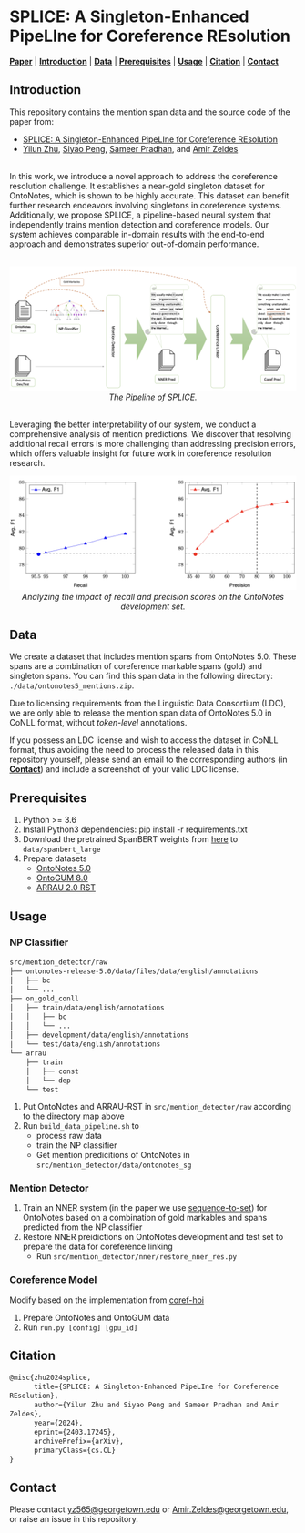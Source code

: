 # SPLICE: A Singleton-Enhanced PipeLIne for Coreference REsolution

[**Paper**](https://arxiv.org/pdf/2403.17245.pdf) |
[**Introduction**](#introduction) | [**Data**](#data) | [**Prerequisites**](#prerequisites) | [**Usage**](#usage) |
[**Citation**](#citation) | [**Contact**](#contact)

## Introduction
This repository contains the mention span data and the source code of the paper from:

- [SPLICE: A Singleton-Enhanced PipeLIne for Coreference REsolution](https://arxiv.org/pdf/2403.17245.pdf)
- [Yilun Zhu](http://yilunzhu.com/), [Siyao Peng](https://logan-siyao-peng.github.io/), [Sameer Pradhan](https://cemantix.org/), and [Amir Zeldes](https://corpling.uis.georgetown.edu/amir/)

<br>
In this work, we introduce a novel approach to address the coreference resolution challenge. It establishes a near-gold singleton dataset for OntoNotes, which is shown to be highly accurate. This dataset can benefit further research endeavors involving singletons in coreference systems. Additionally, we propose SPLICE, a pipeline-based neural system that independently trains mention detection and coreference models. Our system achieves comparable in-domain results with the end-to-end approach and demonstrates superior out-of-domain performance. <br><br>

<p align="center">
  <img src="./img/architecture.png" width="800">
  <em>The Pipeline of SPLICE.</em>
</p>


<br>Leveraging the better interpretability of our system, we conduct a comprehensive analysis of mention predictions. We discover that resolving additional recall errors is more challenging than addressing precision errors, which offers valuable insight for future work in coreference resolution research. <br>

<p align="center">
  <img src="./img/effect.png" width="800">
  <em>Analyzing the impact of recall and precision scores on the OntoNotes development set.</em>
</p>

## Data
We create a dataset that includes mention spans from OntoNotes 5.0. These spans are a combination of coreference markable spans (gold) and singleton spans. You can find this span data in the following directory: `./data/ontonotes5_mentions.zip`.

Due to licensing requirements from the Linguistic Data Consortium (LDC), we are only able to release the mention span data of OntoNotes 5.0 in CoNLL format, without *token-level* annotations.

If you possess an LDC license and wish to access the dataset in CoNLL format, thus avoiding the need to process the released data in this repository yourself, please send an email to the corresponding authors (in [**Contact**](#contact)) and include a screenshot of your valid LDC license.

## Prerequisites
1. Python >= 3.6
2. Install Python3 dependencies: pip install -r requirements.txt
3. Download the pretrained SpanBERT weights from [here](https://github.com/facebookresearch/SpanBERT) to `data/spanbert_large`
4. Prepare datasets
    - [OntoNotes 5.0](https://catalog.ldc.upenn.edu/LDC2013T19)
    - [OntoGUM 8.0](https://github.com/amir-zeldes/gum/releases/tag/V8.1.0)
    - [ARRAU 2.0 RST](https://catalog.ldc.upenn.edu/LDC2013T22)

## Usage
### NP Classifier
    src/mention_detector/raw
    ├── ontonotes-release-5.0/data/files/data/english/annotations
    │   ├── bc
    │   └── ...
    ├── on_gold_conll
    │   ├── train/data/english/annotations
    │   │   ├── bc
    │   │   └── ...
    │   ├── development/data/english/annotations
    │   └── test/data/english/annotations
    └── arrau
        ├── train
        │   ├── const
        │   └── dep
        └── test
      
1. Put OntoNotes and ARRAU-RST in `src/mention_detector/raw` according to the directory map above
2. Run `build_data_pipeline.sh` to
    - process raw data
    - train the NP classifier
    - Get mention predicitions of OntoNotes in `src/mention_detector/data/ontonotes_sg`

### Mention Detector
1. Train an NNER system (in the paper we use [sequence-to-set](https://github.com/zqtan1024/sequence-to-set)) for OntoNotes based on a combination of gold markables and spans predicted from the NP classifier
2. Restore NNER preidictions on OntoNotes development and test set to prepare the data for coreference linking
    - Run `src/mention_detector/nner/restore_nner_res.py`

### Coreference Model
Modify based on the implementation from [coref-hoi](https://github.com/lxucs/coref-hoi)

1. Prepare OntoNotes and OntoGUM data
2. Run `run.py [config] [gpu_id]`

## Citation
```
@misc{zhu2024splice,
      title={SPLICE: A Singleton-Enhanced PipeLIne for Coreference REsolution}, 
      author={Yilun Zhu and Siyao Peng and Sameer Pradhan and Amir Zeldes},
      year={2024},
      eprint={2403.17245},
      archivePrefix={arXiv},
      primaryClass={cs.CL}
}
```
## Contact
Please contact yz565@georgetown.edu or Amir.Zeldes@georgetown.edu, or raise an issue in this repository.